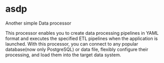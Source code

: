 # asdp
Another simple Data processor

This processor enables you to create data processing pipelines in YAML format and executes the specified ETL pipelines
when the application is launched. With this processor, you can connect to any popular database(now only PostgreSQL) or 
data file, flexibly configure their processing, and load them into the target data system.